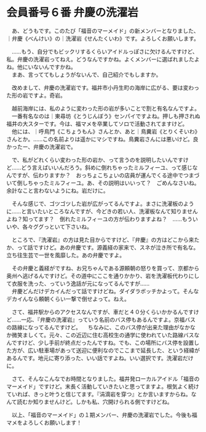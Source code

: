 # 会員番号６番 弁慶の洗濯岩

　あ、どうもです。このたび「福音のマーメイド」の新メンバーとなりました、｜弁慶《べんけい》の｜洗濯岩《せんたくいわ》です。よろしくお願いします。

　……もう、自分でもビックリするくらいアイドルっぽさに欠けるんですけど、私。弁慶の洗濯岩ってねえ。どうなんですかね。よくメンバーに選ばれましたよね。他にいないんですかね。  
　まあ、言っててもしょうがないんで、自己紹介でもしますか。

　改めまして、弁慶の洗濯岩です。福井市小丹生町の海岸に広がる、要は変わった形の岩ですよ。奇岩。

　越前海岸には、私のように変わった形の岩が多いことで割と有名なんですよ。  
　一番有名なのは｜東尋坊《とうじんぼう》センパイですよね。押しも押されぬ福井の大スターです。今は、福マメを卒業してソロで活動されてますけど。  
　他には、｜呼鳥門《こちょうもん》さんとか、あと｜鳥糞岩《とりくそいわ》さんとか。……この名前よりは遥かにマシですね。鳥糞岩さんには悪いけど。良かったー、弁慶の洗濯岩で。

　で、私がどれくらい変わった形の岩か、って言うのを説明したいんですけど……どう言えばいいんだろう。斜めに倒れちゃったミルフィーユ、って感じなんですが、伝わりますか？　おっちょこちょいの店員が運んでくる途中でつまづいて倒しちゃったミルフィーユ。あ、その説明はいいって？　ごめんなさいね。余計なこと言わないようにね。岩だけに。

　そんな感じで、ゴツゴツした岩が広がってるんですよ。まさに洗濯板のように……と言いたいところなんですが、今どきの若い人、洗濯板なんて知りませんよね？知ってます？　倒れたミルフィーユの方が伝わりますよね？　……もういいや、各々ググっといて下さいね。

　ところで、『洗濯岩』の方は見た目からですけど、『弁慶』の方はどこから来たか、って話ですけど。あの弁慶です。源義経の家来で、スネが泣き所で有名な。立ち往生芸で一世を風靡した。あの弁慶ですよ。

　その弁慶と義経がですね、お兄ちゃんである源頼朝の怒りを買って、京都から奥州へ逃げるんですけど。その道中にここを通りかかり、岩を洗濯板代わりにして衣服を洗った、っていう逸話が元になってるんですが……  
　弁慶どんだけデカイんだって話ですけどね。ダイダラボッチかよって。そんなデカイんなら頼朝くらい一撃で倒せよって。ねえ。

　さて、福井駅からのアクセスなんですが、車だと４０分くらいかかるんですけど……一応、『弁慶の洗濯岩』っていう名前のバス停もあるんですよ。京福バスの路線になってるんですけど。
　ちなみに、このバス停が出来た理由がなかなか微笑ましくて。元々、この近辺に住む高校生の通学に使われていた路線バスなんですけど、少し手前が終点だったんですね。でも、この場所にバス停を設置した方が、広い駐車場があって送迎に便利なのでここまで延長した、という経緯があるんです。地元に寄り添った、いい話ですよね。いい選択です。洗濯岩だけに。

　さて、そんなこんなでお時間となりました。福井発ローカルアイドル「福音のマーメイド」ですけど。末長く活動していきたいと思ってますよ。根気よく続けていれば、きっと叶うと信じてます。『涓滴岩を穿つ』とか言いますからね。なんて読むか知りませんけど。しかも私、穴開けられる側ですけどね。

　以上、「福音のマーメイド」の１期メンバー、弁慶の洗濯岩でした。今後も福マメをよろしくお願いします！

